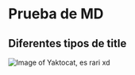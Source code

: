 # Prueba de MD 

## Diferentes tipos de title

![Image of Yaktocat, es rari xd](https://octodex.github.com/images/yaktocat.png)
